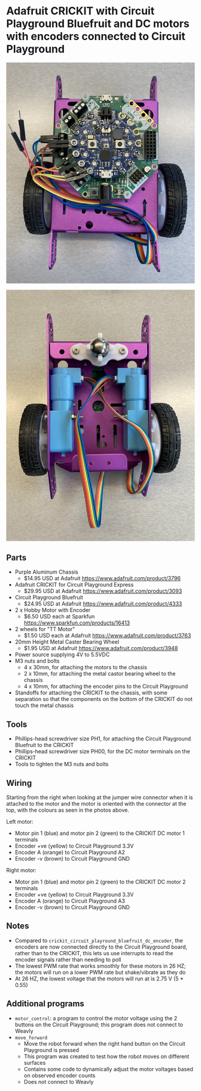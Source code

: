 # Adafruit CRICKIT with Circuit Playground Bluefruit and DC motors with encoders connected to Circuit Playground

![Robot from above](IMG_0051.jpg)

![Robot from below](IMG_0043.jpg)

## Parts

- Purple Aluminum Chassis
  - $14.95 USD at Adafruit <https://www.adafruit.com/product/3796>
- Adafruit CRICKIT for Circuit Playground Express
  - $29.95 USD at Adafruit <https://www.adafruit.com/product/3093>
- Circuit Playground Bluefruit
  - $24.95 USD at Adafruit <https://www.adafruit.com/product/4333>
- 2 x Hobby Motor with Encoder
  - $6.50 USD each at Sparkfun <https://www.sparkfun.com/products/16413>
- 2 wheels for "TT Motor"
  - $1.50 USD each at Adafruit <https://www.adafruit.com/product/3763>
- 20mm Height Metal Caster Bearing Wheel
  - $1.95 USD at Adafruit <https://www.adafruit.com/product/3948>
- Power source supplying 4V to 5.5VDC
- M3 nuts and bolts
  - 4 x 30mm, for attaching the motors to the chassis
  - 2 x 10mm, for attaching the metal castor bearing wheel to the chassis
  - 4 x 10mm, for attaching the encoder pins to the Circuit Playground
- Standoffs for attaching the CRICKIT to the chassis, with some separation
  so that the components on the bottom of the CRICKIT do not touch the metal
  chassis

## Tools

- Phillips-head screwdriver size PH1, for attaching the Circuit Playground
  Bluefruit to the CRICKIT
- Phillips-head screwdriver size PH00, for the DC motor terminals on the CRICKIT
- Tools to tighten the M3 nuts and bolts

## Wiring

Starting from the right when looking at the jumper wire connector when it is
attached to the motor and the motor is oriented with the connector at the
top, with the colours as seen in the photos above.

Left motor:

- Motor pin 1 (blue) and motor pin 2 (green) to the CRICKIT DC motor 1
  terminals
- Encoder +ve (yellow) to Circuit Playground 3.3V
- Encoder A (orange) to Circuit Playground A2
- Encoder -v (brown) to Circuit Playground GND

Right motor:

- Motor pin 1 (blue) and motor pin 2 (green) to the CRICKIT DC motor 2
  terminals
- Encoder +ve (yellow) to Circuit Playground 3.3V
- Encoder A (orange) to Circuit Playground A3
- Encoder -v (brown) to Circuit Playground GND

## Notes

- Compared to `crickit_circuit_playround_bluefruit_dc_encoder`, the encoders
  are now connected directly to the Circuit Playground board, rather than to
  the CRICKIT, this lets us use interrupts to read the encoder signals rather
  than needing to poll
- The lowest PWM rate that works smoothly for these motors in 26 HZ;
  the motors will run on a lower PWM rate but shake/vibrate as they do
- At 26 HZ, the lowest voltage that the motors will run at is 2.75 V
  (5 * 0.55)

## Additional programs

- `motor_control`: a program to control the motor voltage using the 2 buttons
  on the Circuit Playground; this program does not connect to Weavly
- `move_forward`
  - Move the robot forward when the right hand button on the Circuit Playground
    is pressed
  - This program was created to test how the robot moves on different surfaces
  - Contains some code to dynamically adjust the motor voltages
    based on observed encoder counts
  - Does not connect to Weavly

